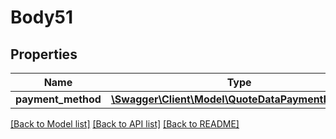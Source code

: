 # Body51

## Properties
Name | Type | Description | Notes
------------ | ------------- | ------------- | -------------
**payment_method** | [**\Swagger\Client\Model\QuoteDataPaymentInterface**](QuoteDataPaymentInterface.md) |  | [optional] 

[[Back to Model list]](../README.md#documentation-for-models) [[Back to API list]](../README.md#documentation-for-api-endpoints) [[Back to README]](../README.md)


